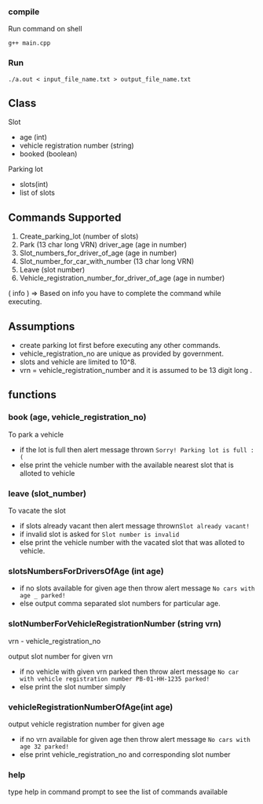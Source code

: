 
### compile
Run command on shell

 `g++ main.cpp`

### Run

`./a.out < input_file_name.txt > output_file_name.txt`


## Class

Slot 
   - age (int)
   - vehicle registration number (string)
   - booked (boolean)

Parking lot
  - slots(int)
  - list of slots 

## Commands Supported 

1. Create_parking_lot (number of slots)
2. Park (13 char long VRN) driver_age (age in number)
3. Slot_numbers_for_driver_of_age (age in number)
4. Slot_number_for_car_with_number (13 char long VRN)
5. Leave (slot number)
6. Vehicle_registration_number_for_driver_of_age (age in number)

( info ) => Based on info you have to complete the command while executing.



## Assumptions
- create parking lot first before executing any other commands.
- vehicle_registration_no are unique as provided by government.
- slots and vehicle are limited to 10^8.
- vrn = vehicle_registration_number and it is assumed to be 13 digit long .


## functions

### book (age, vehicle_registration_no)

To park a vehicle 
- if the lot is full then alert message thrown  `Sorry! Parking lot is full :(`
- else print the vehicle number with the available nearest slot that is alloted to vehicle

### leave (slot_number)

To vacate the slot

- if slots already vacant then alert message thrown`Slot already vacant!`
- if invalid slot is asked for `Slot number is invalid `
- else print the vehicle number with the vacated slot that was alloted to vehicle.

### slotsNumbersForDriversOfAge  (int age)

- if no slots available for given age then throw alert message `No cars with age _ parked!`
- else output comma separated slot numbers for particular age.

### slotNumberForVehicleRegistrationNumber  (string vrn)
 vrn - vehicle_registration_no

 output slot number for given vrn
 - if no vehicle with given vrn parked then throw alert message `No car with vehicle registration number PB-01-HH-1235 parked!`
 - else print the slot number simply




 ###  vehicleRegistrationNumberOfAge(int age)

 output vehicle registration number for given age

 - if no vrn available for given age then throw alert message `No cars with age 32 parked!`
 - else print vehicle_registration_no and corresponding slot number



 ### help

 type help in command prompt to see the list of commands available




